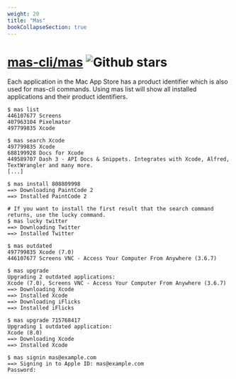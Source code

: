 ```yaml
---
weight: 20
title: "Mas"
bookCollapseSection: true
---
```


# [mas-cli/mas](https://github.com/mas-cli/mas) ![Github stars](https://img.shields.io/github/stars/mas-cli/mas.svg)

Each application in the Mac App Store has a product identifier which is also used for mas-cli commands.
Using mas list will show all installed applications and their product identifiers.

```shell
$ mas list
446107677 Screens
407963104 Pixelmator
497799835 Xcode

$ mas search Xcode
497799835 Xcode
688199928 Docs for Xcode
449589707 Dash 3 - API Docs & Snippets. Integrates with Xcode, Alfred, TextWrangler and many more.
[...]

$ mas install 808809998
==> Downloading PaintCode 2
==> Installed PaintCode 2

# If you want to install the first result that the search command returns, use the lucky command.
$ mas lucky twitter
==> Downloading Twitter
==> Installed Twitter

$ mas outdated
497799835 Xcode (7.0)
446107677 Screens VNC - Access Your Computer From Anywhere (3.6.7)

$ mas upgrade
Upgrading 2 outdated applications:
Xcode (7.0), Screens VNC - Access Your Computer From Anywhere (3.6.7)
==> Downloading Xcode
==> Installed Xcode
==> Downloading iFlicks
==> Installed iFlicks

$ mas upgrade 715768417
Upgrading 1 outdated application:
Xcode (8.0)
==> Downloading Xcode
==> Installed Xcode

$ mas signin mas@example.com
==> Signing in to Apple ID: mas@example.com
Password:
```
